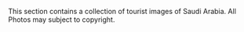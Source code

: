 This section contains a collection of tourist images of Saudi Arabia.
All Photos may subject to copyright.
